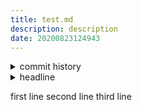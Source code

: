 ```yaml
---
title: test.md
description: description
date: 20200823124943
---
```

<!-- history area start -->
<details><summary>commit history</summary><div><ol>
<li>2020/08/23 12:49:43 7fe8bb4</li>
<li>2020/08/23 12:48:32 8a7d025</li>
<li>2020/08/23 12:47:21 1d6384e</li>
<li>2020/08/23 12:47:19 2124e13</li>
<li>2020/08/23 12:45:35 fabd377</li>
<li>2020/08/23 12:41:57 9f9266b</li>
<li>2020/08/23 12:41:55 188d8b8</li>
<li>2020/08/23 12:36:59 0949a4b</li>
<li>2020/08/23 12:35:45 6f2cb25</li>
<li>2020/08/23 12:25:49 516b041</li>
<li>2020/08/23 12:20:45 b96fe45</li>
<li>2020/08/23 12:18:52 cae00fe</li>
<li>2020/08/23 12:18:50 25a45ef</li>
<li>2020/08/23 12:13:18 1088b30</li>
<li>2020/08/23 00:04:14 45160de</li>
<li>2020/08/23 00:03:50 4a2cca3</li>
<li>2020/08/23 00:03:22 3515b21</li>
<li>2020/08/23 00:01:49 7f6def5</li>
<li>2020/08/23 00:01:20 bf92eb3</li>
<li>2020/08/23 00:00:27 9bc8d69</li>
<li>2020/08/23 00:00:24 4cedbb2</li>
<li>2020/08/22 23:58:55 14170c3</li>
<li>2020/08/22 14:13:57 cf65255</li>
<li>2020/08/16 21:57:08 7340969</li>
</ol></div></details>
<!-- history area end -->
<!-- toc area start -->
<details><summary>headline</summary><div>
<!-- START doctoc -->
<!-- END doctoc -->

</div></details>

<!-- toc area end -->
first line
second line
third line

